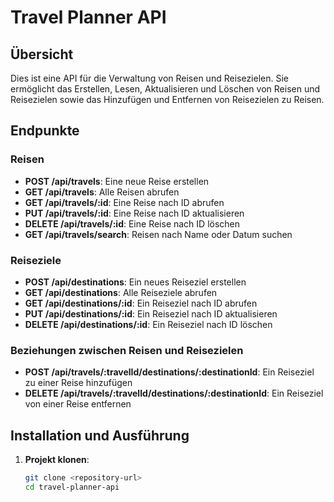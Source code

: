 # Travel Planner API

## Übersicht

Dies ist eine API für die Verwaltung von Reisen und Reisezielen. Sie ermöglicht das Erstellen, Lesen, Aktualisieren und Löschen von Reisen und Reisezielen sowie das Hinzufügen und Entfernen von Reisezielen zu Reisen.

## Endpunkte

### Reisen

- **POST /api/travels**: Eine neue Reise erstellen
- **GET /api/travels**: Alle Reisen abrufen
- **GET /api/travels/:id**: Eine Reise nach ID abrufen
- **PUT /api/travels/:id**: Eine Reise nach ID aktualisieren
- **DELETE /api/travels/:id**: Eine Reise nach ID löschen
- **GET /api/travels/search**: Reisen nach Name oder Datum suchen

### Reiseziele

- **POST /api/destinations**: Ein neues Reiseziel erstellen
- **GET /api/destinations**: Alle Reiseziele abrufen
- **GET /api/destinations/:id**: Ein Reiseziel nach ID abrufen
- **PUT /api/destinations/:id**: Ein Reiseziel nach ID aktualisieren
- **DELETE /api/destinations/:id**: Ein Reiseziel nach ID löschen

### Beziehungen zwischen Reisen und Reisezielen

- **POST /api/travels/:travelId/destinations/:destinationId**: Ein Reiseziel zu einer Reise hinzufügen
- **DELETE /api/travels/:travelId/destinations/:destinationId**: Ein Reiseziel von einer Reise entfernen

## Installation und Ausführung

1. **Projekt klonen**:
   ```sh
   git clone <repository-url>
   cd travel-planner-api
